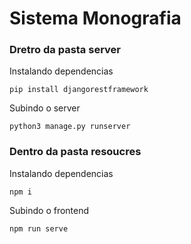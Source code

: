 # Sistema Monografia

### Dretro da pasta server

Instalando dependencias
```
pip install djangorestframework
```
Subindo o server
```
python3 manage.py runserver
```

### Dentro da pasta resoucres

Instalando dependencias
```
npm i
```

Subindo o frontend

```
npm run serve
```
